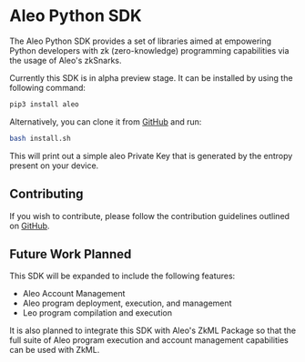 # Aleo Python SDK

The Aleo Python SDK provides a set of libraries aimed at empowering Python developers with zk (zero-knowledge)
programming capabilities via the usage of Aleo's zkSnarks.

Currently this SDK is in alpha preview stage. It can be installed by using the following command:
   ```bash
   pip3 install aleo
   ```

Alternatively, you can clone it from [GitHub](https://github.com/AleoHQ/python-sdk/tree/master/sdk) and run:
```bash
bash install.sh
```
This will print out a simple aleo Private Key that is generated by the entropy present on your device.

## Contributing
If you wish to contribute, please follow the contribution guidelines outlined on [GitHub](https://github.com/AleoHQ/python-sdk/blob/master/sdk/CONTRIBUTING.md).

## Future Work Planned
This SDK will be expanded to include the following features:
* Aleo Account Management
* Aleo program deployment, execution, and management
* Leo program compilation and execution

It is also planned to integrate this SDK with Aleo's ZkML Package so that the full suite of Aleo program execution and account management capabilities can be used with ZkML.
